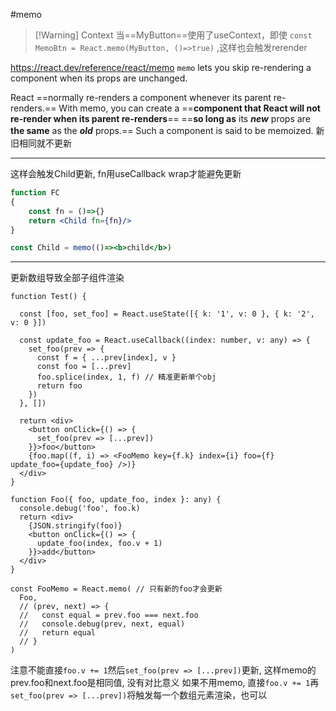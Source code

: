 #memo


> [!Warning] Context
> 当==MyButton==使用了useContext，即使
> `const MemoBtn = React.memo(MyButton, ()=>true)` ,这样也会触发rerender


https://react.dev/reference/react/memo
`memo` lets you skip re-rendering a component when its props are unchanged.

React ==normally re-renders a component whenever its parent re-renders.== With memo, you can create a ==**component that React will not re-render when its parent re-renders**== ==**so long as** its ***new*** props are **the same** as the ***old*** props.== Such a component is said to be memoized.
新旧相同就不更新

---
这样会触发Child更新, fn用useCallback wrap才能避免更新
```jsx
function FC
{
	const fn = ()=>{}
	return <Child fn={fn}/>
}

const Child = memo(()=><b>child</b>)
```
--- 

更新数组导致全部子组件渲染
```tsx
function Test() {

  const [foo, set_foo] = React.useState([{ k: '1', v: 0 }, { k: '2', v: 0 }])

  const update_foo = React.useCallback((index: number, v: any) => {
    set_foo(prev => {
      const f = { ...prev[index], v }
      const foo = [...prev]
      foo.splice(index, 1, f) // 精准更新单个obj
      return foo
    })
  }, [])

  return <div>
    <button onClick={() => {
      set_foo(prev => [...prev])
    }}>foo</button>
    {foo.map((f, i) => <FooMemo key={f.k} index={i} foo={f} update_foo={update_foo} />)}
  </div>
}

function Foo({ foo, update_foo, index }: any) {
  console.debug('foo', foo.k)
  return <div>
    {JSON.stringify(foo)}
    <button onClick={() => {
      update_foo(index, foo.v + 1)
    }}>add</button>
  </div>
}

const FooMemo = React.memo( // 只有新的foo才会更新
  Foo,
  // (prev, next) => {
  //   const equal = prev.foo === next.foo
  //   console.debug(prev, next, equal)
  //   return equal
  // }
)
```
注意不能直接`foo.v += 1`然后`set_foo(prev => [...prev])`更新, 这样memo的prev.foo和next.foo是相同值, 没有对比意义
如果不用memo, 直接`foo.v += 1`再 `set_foo(prev => [...prev])`将触发每一个数组元素渲染，也可以
